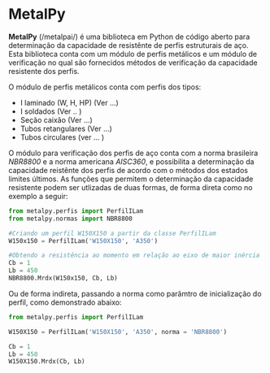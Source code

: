 MetalPy
=======

**MetalPy** (/metalpai/) é uma biblioteca em Python de código aberto para 
determinação da capacidade de resistênte de perfis estruturais de aço. Esta biblioteca
conta com um módulo de perfis metálicos e um módulo de verificação no qual são fornecidos
métodos de verificação da capacidade resistente dos perfis.

O módulo de perfis metálicos conta com perfis dos tipos:

 * I laminado (W, H, HP) (Ver ...)
 * I soldados (Ver .. )
 * Seção caixão (Ver ...)
 * Tubos retangulares (Ver ...)
 * Tubos circulares (ver ... )

O módulo para verificação dos perfis de aço conta com a norma brasileira *NBR8800* e 
a norma americana *AISC360*, e possibilita a determinação da capacidade reistênte 
dos perfis de acordo com o métodos dos estados limites últimos. As funções que permitem
o determinação da capacidade resistente podem ser utlizadas de duas formas, de forma direta
como no exemplo a seguir:

~~~python
from metalpy.perfis import PerfilILam
from metalpy.normas import NBR8800

#Criando um perfil W150X150 a partir da classe PerfilILam
W150x150 = PerfilILam('W150X150', 'A350')

#Obtendo a resistência ao momento em relação ao eixo de maior inércia
Cb = 1
Lb = 450
NBR8800.Mrdx(W150x150, Cb, Lb)
~~~~

Ou de forma indireta, passando a norma como parâmtro de inicialização do perfil,
como demonstrado abaixo:

~~~python
from metalpy.perfis import PerfilILam

W150X150 = PerfilILam('W150X150', 'A350', norma = 'NBR8800')

Cb = 1
Lb = 450
W150X150.Mrdx(Cb, Lb)
~~~
